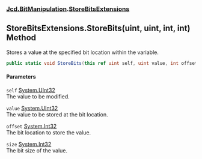 ### [Jcd.BitManipulation](Jcd_BitManipulation.md 'Jcd.BitManipulation').[StoreBitsExtensions](Jcd_BitManipulation_StoreBitsExtensions.md 'Jcd.BitManipulation.StoreBitsExtensions')
## StoreBitsExtensions.StoreBits(uint, uint, int, int) Method
Stores a value at the specified bit location within the variable.  
```csharp
public static void StoreBits(this ref uint self, uint value, int offset, int size);
```
#### Parameters
<a name='Jcd_BitManipulation_StoreBitsExtensions_StoreBits(uint_uint_int_int)_self'></a>
`self` [System.UInt32](https://docs.microsoft.com/en-us/dotnet/api/System.UInt32 'System.UInt32')  
The value to be modified.
  
<a name='Jcd_BitManipulation_StoreBitsExtensions_StoreBits(uint_uint_int_int)_value'></a>
`value` [System.UInt32](https://docs.microsoft.com/en-us/dotnet/api/System.UInt32 'System.UInt32')  
The value to be stored at the bit location.
  
<a name='Jcd_BitManipulation_StoreBitsExtensions_StoreBits(uint_uint_int_int)_offset'></a>
`offset` [System.Int32](https://docs.microsoft.com/en-us/dotnet/api/System.Int32 'System.Int32')  
The bit location to store the value.
  
<a name='Jcd_BitManipulation_StoreBitsExtensions_StoreBits(uint_uint_int_int)_size'></a>
`size` [System.Int32](https://docs.microsoft.com/en-us/dotnet/api/System.Int32 'System.Int32')  
The bit size of the value.
  
